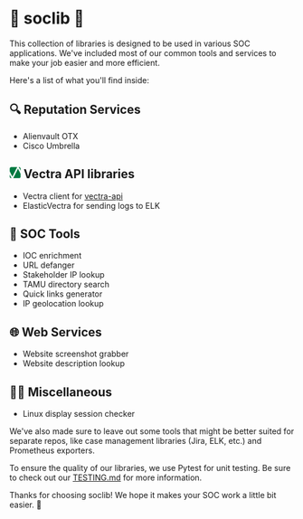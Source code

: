 🚀 soclib 🚀
========================

This collection of libraries is designed to be used in various SOC applications. We've included most of our common tools and services to make your job easier and more efficient.

Here's a list of what you'll find inside:

🔍 Reputation Services
----------------------

- Alienvault OTX
- Cisco Umbrella

![Vectra logo](./vectra_logo.png) 
Vectra API libraries
--------------------

- Vectra client for [vectra-api](https://github.com/tamus-cyber/vectra-api)
- ElasticVectra for sending logs to ELK

🔧 SOC Tools
------------

- IOC enrichment
- URL defanger
- Stakeholder IP lookup
- TAMU directory search
- Quick links generator
- IP geolocation lookup

🌐 Web Services
---------------

- Website screenshot grabber
- Website description lookup

🤷‍♂️ Miscellaneous
----------------

- Linux display session checker

We've also made sure to leave out some tools that might be better suited for separate repos, like case management libraries (Jira, ELK, etc.) and Prometheus exporters.

To ensure the quality of our libraries, we use Pytest for unit testing. Be sure to check out our [TESTING.md](./TESTING.md) for more information.

Thanks for choosing soclib! We hope it makes your SOC work a little bit easier. 💪